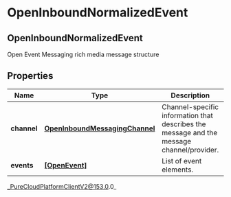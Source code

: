 # OpenInboundNormalizedEvent

## OpenInboundNormalizedEvent
Open Event Messaging rich media message structure

## Properties

|Name | Type | Description | Notes|
|------------ | ------------- | ------------- | -------------|
| **channel** | [**OpenInboundMessagingChannel**](OpenInboundMessagingChannel) | Channel-specific information that describes the message and the message channel/provider. | |
| **events** | [**[OpenEvent]**](OpenEvent) | List of event elements. | |



_PureCloudPlatformClientV2@153.0.0_
